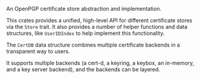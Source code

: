 An OpenPGP certificate store abstraction and implementation.

This crates provides a unified, high-level API for different
certificate stores via the `Store` trait.  It also provides a number
of helper functions and data structures, like `UserIDIndex` to help
implement this functionality.

The `CertDB` data structure combines multiple certificate backends in
a transparent way to users.

It supports multiple backends (a cert-d, a keyring, a keybox, an
in-memory, and a key server backend), and the backends can be layered.

